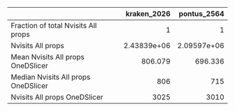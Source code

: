 |                                     |    kraken_2026 |    pontus_2564 |
|:------------------------------------|---------------:|---------------:|
| Fraction of total Nvisits All props |    1           |    1           |
| Nvisits All props                   |    2.43839e+06 |    2.09597e+06 |
| Mean Nvisits All props OneDSlicer   |  806.079       |  696.336       |
| Median Nvisits All props OneDSlicer |  806           |  715           |
| Nvisits All props OneDSlicer        | 3025           | 3010           |
